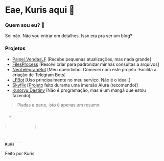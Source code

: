 # Eae, Kuris aqui 👋


### Quem sou eu? 🤔
Sei não. Não vou entrar em detalhes. Isso era pra ser um blog?

### Projetos
- <a href="github.com/KurisOtaku/Painel_VendasLF">Painel_VendasLF</a>
[Recebe pequenas atualizações, mas nada grande]
- <a href="github.com/KurisOtaku/FilesProcess">FilesProcess</a>
[Resolvi criar para padronizar minhas consultas a arquivos]
- <a href="github.com/KurisOtaku/NeoTelegramBot">NeoTelegramBot</a>
[Meu queridinho. Comecei com este projeto. Facilita a criação de Telegram Bots]
- <a href="https://youtu.be/dQw4w9WgXcQ">LFBot</a>
[Uso principalmente no meu serviço. Não é o ideal.]
- <a href="github.com/KurisOtaku/Skyflix">Skyflix</a>
[<a href="skyflix.kuris.vercel.app/">Projeto</a> feito durante uma imersão Alura (recomendo)]
- <a href="https://youtu.be/fC7oUOUEEi4">Kuroryu Destiny</a>
[Não é programação, mas é um mangá que estou fazendo]


> Piadas a parte, isto é apenas um resumo.
> 
<a href="https://github.com/KurisOtaku/">
 <img style="border-radius: 50%;" src="https://s.gravatar.com/avatar/311c17c86d7951c14e945b9268518a7a?s=80" width="100px;" alt=""/>
 <br />
 <sub><b>Kuris</b></sub></a> </a>


Feito por Kuris


<!--
**KurisOtaku/KurisOtaku** is a ✨ _special_ ✨ repository because its `README.md` (this file) appears on your GitHub profile.
**
**Here are some ideas to get you started:
**
**- 🔭 I’m currently working on ...
**- 🌱 I’m currently learning ...
**- 👯 I’m looking to collaborate on ...
**- 🤔 I’m looking for help with ...
**- 💬 Ask me about ...
**- 📫 How to reach me: ...
**- 😄 Pronouns: ...
**- ⚡ Fun fact: ...
**-->
